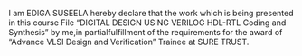I am EDIGA SUSEELA hereby declare that the work which is being presented in this course File “DIGITAL DESIGN USING VERILOG HDL-RTL Coding and Synthesis” by me,in partialfulfillment of the requirements for the award of “Advance VLSI Design and Verification” Trainee at SURE TRUST.
